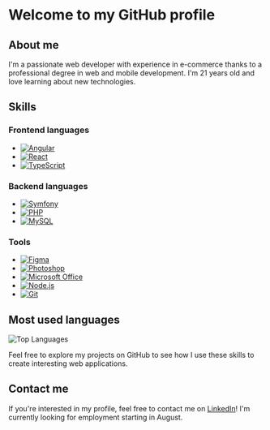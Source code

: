 # Welcome to my GitHub profile

## About me

I'm a passionate web developer with experience in e-commerce thanks to a professional degree in web and mobile development. I'm 21 years old and love learning about new technologies.

## Skills

### Frontend languages

- [![Angular](https://img.shields.io/badge/-Angular-DD0031?logo=angular&logoColor=white&style=for-the-badge)](https://angular.io/)
- [![React](https://img.shields.io/badge/-React-61DAFB?logo=react&logoColor=white&style=for-the-badge)](https://fr.reactjs.org/)
- [![TypeScript](https://img.shields.io/badge/-TypeScript-007ACC?logo=typescript&logoColor=white&style=for-the-badge)](https://www.typescriptlang.org/)

### Backend languages

- [![Symfony](https://img.shields.io/badge/-Symfony-000000?logo=symfony&logoColor=white&style=for-the-badge)](https://symfony.com/)
- [![PHP](https://img.shields.io/badge/-PHP-777BB4?logo=php&logoColor=white&style=for-the-badge)](https://www.php.net)
- [![MySQL](https://img.shields.io/badge/-MySQL-4479A1?logo=mysql&logoColor=white&style=for-the-badge)](https://www.mysql.com)

### Tools

- [![Figma](https://img.shields.io/badge/-Figma-F24E1E?style=for-the-badge&logo=figma&logoColor=white)](https://figma.com/)
- [![Photoshop](https://img.shields.io/badge/-Photoshop-EEE834?style=for-the-badge&logo=adobe-photoshop&logoColor=white)](https://www.adobe.com/products/photoshop.html)
- [![Microsoft Office](https://img.shields.io/badge/-Microsoft_Office-D83B01?style=for-the-badge&logo=microsoft-office&logoColor=white)](https://www.office.com/)
- [![Node.js](https://img.shields.io/badge/-Node.js-339933?style=for-the-badge&logo=node.js&logoColor=white)](https://nodejs.org/)
- [![Git](https://img.shields.io/badge/-Git-F05032?style=for-the-badge&logo=git&logoColor=white)](https://git-scm.com/)

## Most used languages

![Top Languages](https://github-readme-stats.vercel.app/api/top-langs/?username=suncher&layout=compact)

Feel free to explore my projects on GitHub to see how I use these skills to create interesting web applications.

## Contact me

If you're interested in my profile, feel free to contact me on [LinkedIn](https://www.linkedin.com/in/j%C3%A9r%C3%A9mie-krebs-4b4677226/)! I'm currently looking for employment starting in August.
